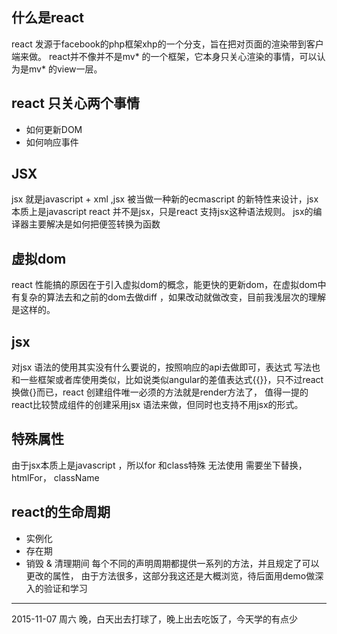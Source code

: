 ## 什么是react
react 发源于facebook的php框架xhp的一个分支，旨在把对页面的渲染带到客户端来做。
react并不像并不是mv* 的一个框架，它本身只关心渲染的事情，可以认为是mv*
的view一层。

## react 只关心两个事情
- 如何更新DOM
- 如何响应事件

## JSX
jsx 就是javascript + xml ,jsx 被当做一种新的ecmascript 的新特性来设计，jsx 本质上是javascript
react 并不是jsx，只是react 支持jsx这种语法规则。
jsx的编译器主要解决是如何把便签转换为函数


## 虚拟dom
react 性能搞的原因在于引入虚拟dom的概念，能更快的更新dom，在虚拟dom中有复杂的算法去和之前的dom去做diff ，如果改动就做改变，目前我浅层次的理解是这样的。


## jsx
对jsx 语法的使用其实没有什么要说的，按照响应的api去做即可，表达式 写法也和一些框架或者库使用类似，比如说类似angular的差值表达式{{}}，只不过react换做{}而已，react 创建组件唯一必须的方法就是render方法了，
值得一提的react比较赞成组件的创建采用jsx 语法来做，但同时也支持不用jsx的形式。


## 特殊属性
由于jsx本质上是javascript ，所以for 和class特殊 无法使用
需要坐下替换，htmlFor， className


## react的生命周期
- 实例化
- 存在期
- 销毁 & 清理期间
每个不同的声明周期都提供一系列的方法，并且规定了可以更改的属性，
由于方法很多，这部分我这还是大概浏览，待后面用demo做深入的验证和学习


---------------
2015-11-07 周六 晚，白天出去打球了，晚上出去吃饭了，今天学的有点少




